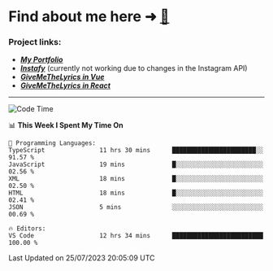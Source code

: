 # Find about me here ➜ [🧑](https://pauabella.dev)

### Project links:
- ***[My Portfolio](https://pauabella.dev)***
- ***[Instafy](https://instafy.me)*** (currently not working due to changes in the Instagram API)
- ***[GiveMeTheLyrics in Vue](https://lyrics.pauabella.dev)***
- ***[GiveMeTheLyrics in React](https://pauabella.dev/GiveMeTheLyrics)***

---
<!--START_SECTION:waka-->
![Code Time](http://img.shields.io/badge/Code%20Time-2%2C327%20hrs%2056%20mins-blue)

📊 **This Week I Spent My Time On** 

```text
💬 Programming Languages: 
TypeScript               11 hrs 30 mins      ███████████████████████░░   91.57 % 
JavaScript               19 mins             █░░░░░░░░░░░░░░░░░░░░░░░░   02.56 % 
XML                      18 mins             █░░░░░░░░░░░░░░░░░░░░░░░░   02.50 % 
HTML                     18 mins             █░░░░░░░░░░░░░░░░░░░░░░░░   02.41 % 
JSON                     5 mins              ░░░░░░░░░░░░░░░░░░░░░░░░░   00.69 % 

🔥 Editors: 
VS Code                  12 hrs 34 mins      █████████████████████████   100.00 % 
```


 Last Updated on 25/07/2023 20:05:09 UTC
<!--END_SECTION:waka-->
